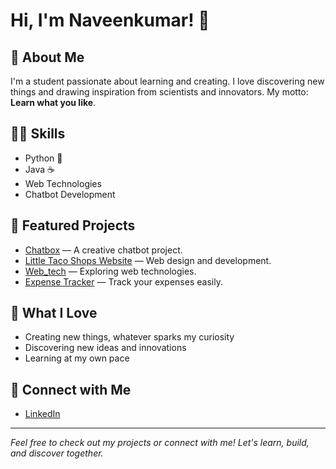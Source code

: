 # Hi, I'm Naveenkumar! 👋

## 🚀 About Me
I'm a student passionate about learning and creating. I love discovering new things and drawing inspiration from scientists and innovators. My motto: **Learn what you like**.

## 🧑‍💻 Skills
- Python 🐍
- Java ☕
- Web Technologies
- Chatbot Development

## 🌟 Featured Projects
- [Chatbox](https://github.com/Yuva2109/chatbox) — A creative chatbot project.
- [Little Taco Shops Website](https://github.com/Naveenkumar-0331/Little_Taco_shops_website_) — Web design and development.
- [Web_tech](https://github.com/Naveenkumar-0331/Web_tech) — Exploring web technologies.
- [Expense Tracker](https://github.com/Yuva2109/expense-tracker) — Track your expenses easily.

## 🌱 What I Love
- Creating new things, whatever sparks my curiosity
- Discovering new ideas and innovations
- Learning at my own pace

## 🔗 Connect with Me
- [LinkedIn](https://www.linkedin.com/in/naveen-kumar-5b5abb289?utm_source=share&utm_campaign=share_via&utm_content=profile&utm_medium=android_app)

---

*Feel free to check out my projects or connect with me! Let's learn, build, and discover together.*


<!--
**Naveenkumar-0331/Naveenkumar-0331** is a ✨ _special_ ✨ repository because its `README.md` (this file) appears on your GitHub profile.

Here are some ideas to get you started:

- 🔭 I’m currently working on ...
- 🌱 I’m currently learning ...
- 👯 I’m looking to collaborate on ...
- 🤔 I’m looking for help with ...
- 💬 Ask me about ...
- 📫 How to reach me: ...
- 😄 Pronouns: ...
- ⚡ Fun fact: ...
-->
